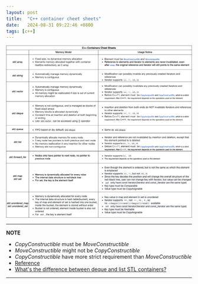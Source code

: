 ```yaml
---
layout: post
title:  "C++ container cheet sheets"
date:   2024-08-31 09:22:46 +0800
tags: [c++]
---
```


![alt text](/assets/images/cplusplus_containers.png)


---
**NOTE**

- *CopyConstructible* must be *MoveConstructible*
- *MoveConstructible* might not be *CopyConstructible*
- *CopyConstructible* have more strict requirement than *MoveConstructible*
- [Reference](https://en.cppreference.com/w/cpp/named_req/Container)
- [What's the difference between deque and list STL containers?](https://stackoverflow.com/questions/1436020/whats-the-difference-between-deque-and-list-stl-containers#:~:text=std%3A%3Alist%20is%20basically,performance%20characteristics%20than%20a%20list.)

---


